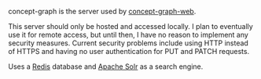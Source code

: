 concept-graph is the server used by [concept-graph-web](https://github.com/jm289765/concept-graph-web).

This server should only be hosted and accessed locally. I plan to eventually use it for remote access, but until then, I have no reason to implement any security measures. Current security problems include using HTTP instead of HTTPS and having no user authentication for PUT and PATCH requests.

Uses a [Redis](https://redis.io/) database and [Apache Solr](https://solr.apache.org/) as a search engine.
